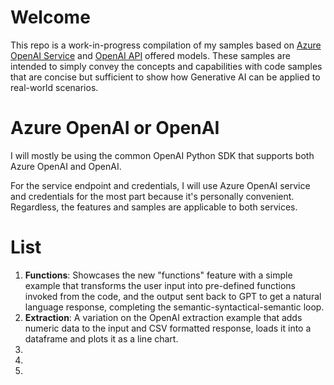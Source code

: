 # Welcome
This repo is a work-in-progress compilation of my samples based on [Azure OpenAI Service](https://learn.microsoft.com/en-us/azure/ai-services/openai/overview) and [OpenAI API](https://openai.com/api/) offered models. These samples are intended to simply convey the concepts and capabilities with code samples that are concise but sufficient to show how Generative AI can be applied to real-world scenarios.

# Azure OpenAI or OpenAI
I will mostly be using the common OpenAI Python SDK that supports both Azure OpenAI and OpenAI. 

For the service endpoint and credentials, I will use Azure OpenAI service and credentials for the most part because it's personally convenient. Regardless, the features and samples are applicable to both services.


# List

1. **Functions**: Showcases the new "functions" feature with a simple example that transforms the user input into pre-defined functions invoked from the code, and the output sent back to GPT to get a natural language response, completing the semantic-syntactical-semantic loop.
1. **Extraction**: A variation on the OpenAI extraction example that adds numeric data to the input and CSV formatted response, loads it into a dataframe and plots it as a line chart.
1. 
1. 
1. 
